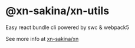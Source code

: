 # @xn-sakina/xn-utils

Easy react bundle cli powered by swc & webpack5

See more info at [xn-sakina/xn](https://github.com/xn-sakina/xn)
